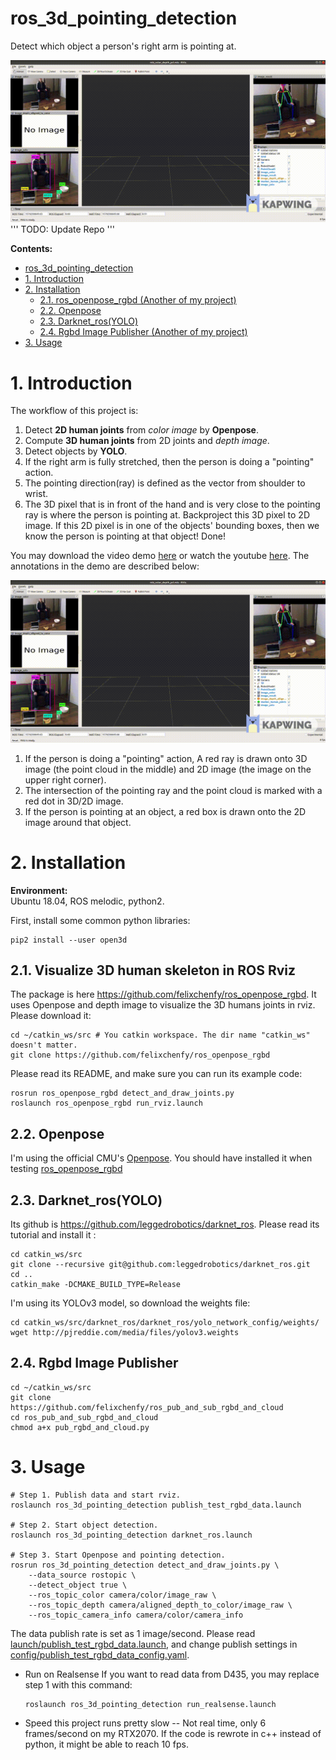 ros_3d_pointing_detection
==================================
Detect which object a person's right arm is pointing at.
  
![](doc/video_demo/demo.gif)
''' TODO: Update Repo '''

**Contents:**
- [ros_3d_pointing_detection](#ros-3d-pointing-detection)
- [1. Introduction](#1-introduction)
- [2. Installation](#2-installation)
  * [2.1. ros_openpose_rgbd (Another of my project)](#21-ros-openpose-rgbd)
  * [2.2. Openpose](#22-openpose)
  * [2.3. Darknet_ros(YOLO)](#23-darknet-ros-yolo-)
  * [2.4. Rgbd Image Publisher (Another of my project)](#24-rgbd-image-publisher)
- [3. Usage](#3-usage)


# 1. Introduction

The workflow of this project is:
1. Detect **2D human joints** from *color image* by **Openpose**.
2. Compute **3D human joints** from 2D joints and *depth image*. 
6. Detect objects by **YOLO**.
3. If the right arm is fully stretched, then the person is doing a "pointing" action.
4. The pointing direction(ray) is defined as the vector from shoulder to wrist.
5. The 3D pixel that is in front of the hand and is very close to the pointing ray is where the person is pointing at. Backproject this 3D pixel to 2D image. If this 2D pixel is in one of the objects' bounding boxes, then we know the person is pointing at that object! Done!

You may download the video demo [here](https://github.com/felixchenfy/ros_3d_pointing_detection/blob/master/doc/video_demo/demo.mp4) or watch the youtube [here](https://youtu.be/fKQgbHPsr0g). The annotations in the demo are described below:

![](doc/video_demo/demo.gif)

1. If the person is doing a "pointing" action, A red ray is drawn onto 3D image (the point cloud in the middle) and 2D image (the image on the upper right corner).
2. The intersection of the pointing ray and the point cloud is marked with a red dot in 3D/2D image.
3. If the person is pointing at an object, a red box is drawn onto the 2D image around that object.


# 2. Installation

**Environment:**    
Ubuntu 18.04, ROS melodic, python2.

First, install some common python libraries:
```
pip2 install --user open3d
```

## 2.1. Visualize 3D human skeleton in ROS Rviz
The package is here https://github.com/felixchenfy/ros_openpose_rgbd. 
It uses Openpose and depth image to visualize the 3D humans joints in rviz. Please download it:
```
cd ~/catkin_ws/src # You catkin workspace. The dir name "catkin_ws" doesn't matter.
git clone https://github.com/felixchenfy/ros_openpose_rgbd
```

Please read its README, and make sure you can run its example code:
```
rosrun ros_openpose_rgbd detect_and_draw_joints.py
roslaunch ros_openpose_rgbd run_rviz.launch
```

## 2.2. Openpose

I'm using the official CMU's [Openpose](https://github.com/CMU-Perceptual-Computing-Lab/openpose). You should have installed it when testing [ros_openpose_rgbd](https://github.com/felixchenfy/ros_openpose_rgbd)

## 2.3. Darknet_ros(YOLO)

Its github is https://github.com/leggedrobotics/darknet_ros. Please read its tutorial and install it :
```
cd catkin_ws/src
git clone --recursive git@github.com:leggedrobotics/darknet_ros.git
cd ..
catkin_make -DCMAKE_BUILD_TYPE=Release
```

I'm using its YOLOv3 model, so download the weights file:
```
cd catkin_ws/src/darknet_ros/darknet_ros/yolo_network_config/weights/
wget http://pjreddie.com/media/files/yolov3.weights
```

## 2.4. Rgbd Image Publisher

```
cd ~/catkin_ws/src
git clone https://github.com/felixchenfy/ros_pub_and_sub_rgbd_and_cloud
cd ros_pub_and_sub_rgbd_and_cloud
chmod a+x pub_rgbd_and_cloud.py
```

# 3. Usage

```
# Step 1. Publish data and start rviz.
roslaunch ros_3d_pointing_detection publish_test_rgbd_data.launch

# Step 2. Start object detection.
roslaunch ros_3d_pointing_detection darknet_ros.launch 

# Step 3. Start Openpose and pointing detection.
rosrun ros_3d_pointing_detection detect_and_draw_joints.py \
    --data_source rostopic \
    --detect_object true \
    --ros_topic_color camera/color/image_raw \
    --ros_topic_depth camera/aligned_depth_to_color/image_raw \
    --ros_topic_camera_info camera/color/camera_info
```

The data publish rate is set as 1 image/second. Please read [launch/publish_test_rgbd_data.launch](launch/publish_test_rgbd_data.launch), and change publish settings in [config/publish_test_rgbd_data_config.yaml](config/publish_test_rgbd_data_config.yaml).

* Run on Realsense
    If you want to read data from D435, you may replace step 1 with this command:
    ```
    roslaunch ros_3d_pointing_detection run_realsense.launch
    ```

* Speed
    this project runs pretty slow -- Not real time, only 6 frames/second on my RTX2070. If the code is rewrote in c++ instead of python, it might be able to reach 10 fps.